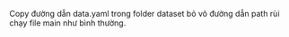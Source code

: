 Copy đường dẫn data.yaml trong folder dataset bỏ vô đường dẫn path rùi chạy file main như bình thường.
